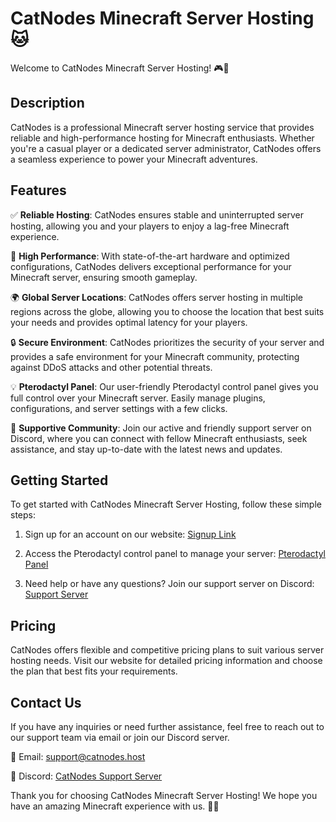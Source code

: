 # CatNodes Minecraft Server Hosting 🐱

Welcome to CatNodes Minecraft Server Hosting! 🎮🌟

## Description

CatNodes is a professional Minecraft server hosting service that provides reliable and high-performance hosting for Minecraft enthusiasts. Whether you're a casual player or a dedicated server administrator, CatNodes offers a seamless experience to power your Minecraft adventures.

## Features

✅ **Reliable Hosting**: CatNodes ensures stable and uninterrupted server hosting, allowing you and your players to enjoy a lag-free Minecraft experience.

🚀 **High Performance**: With state-of-the-art hardware and optimized configurations, CatNodes delivers exceptional performance for your Minecraft server, ensuring smooth gameplay.

🌍 **Global Server Locations**: CatNodes offers server hosting in multiple regions across the globe, allowing you to choose the location that best suits your needs and provides optimal latency for your players.

🔒 **Secure Environment**: CatNodes prioritizes the security of your server and provides a safe environment for your Minecraft community, protecting against DDoS attacks and other potential threats.

💡 **Pterodactyl Panel**: Our user-friendly Pterodactyl control panel gives you full control over your Minecraft server. Easily manage plugins, configurations, and server settings with a few clicks.

🤝 **Supportive Community**: Join our active and friendly support server on Discord, where you can connect with fellow Minecraft enthusiasts, seek assistance, and stay up-to-date with the latest news and updates.

## Getting Started

To get started with CatNodes Minecraft Server Hosting, follow these simple steps:

1. Sign up for an account on our website: [Signup Link](https://www.catnodes.host)

2. Access the Pterodactyl control panel to manage your server: [Pterodactyl Panel](https://panel.catnodes.host)

3. Need help or have any questions? Join our support server on Discord: [Support Server](https://discord.catnodes.host)

## Pricing

CatNodes offers flexible and competitive pricing plans to suit various server hosting needs. Visit our website for detailed pricing information and choose the plan that best fits your requirements.

## Contact Us

If you have any inquiries or need further assistance, feel free to reach out to our support team via email or join our Discord server.

📧 Email: support@catnodes.host

🔗 Discord: [CatNodes Support Server](https://discord.catnodes.host)

Thank you for choosing CatNodes Minecraft Server Hosting! We hope you have an amazing Minecraft experience with us. 🐾✨
